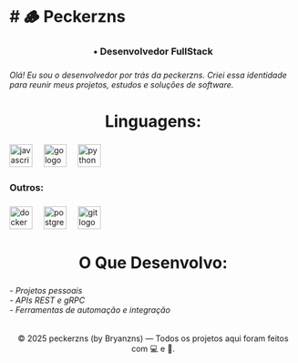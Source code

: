 <h1 align="left"># 🪵 Peckerzns</h1>

###

<h3 align="center">• Desenvolvedor FullStack</h3>

###

<h6 align="left">Olá! Eu sou o desenvolvedor por trás da peckerzns. Criei essa identidade para reunir meus projetos, estudos e soluções de software.</h6>

###

<h1 align="center">Linguagens:</h1>

###

<div align="left">
  <img src="https://cdn.jsdelivr.net/gh/devicons/devicon/icons/javascript/javascript-original.svg" height="40" alt="javascript logo"  />
  <img width="12" />
  <img src="https://cdn.jsdelivr.net/gh/devicons/devicon/icons/go/go-original.svg" height="40" alt="go logo"  />
  <img width="12" />
  <img src="https://cdn.jsdelivr.net/gh/devicons/devicon/icons/python/python-original.svg" height="40" alt="python logo"  />
</div>

###

<h3 align="left">Outros:</h3>

###

<div align="left">
  <img src="https://cdn.jsdelivr.net/gh/devicons/devicon/icons/docker/docker-original.svg" height="40" alt="docker logo"  />
  <img width="12" />
  <img src="https://cdn.jsdelivr.net/gh/devicons/devicon/icons/postgresql/postgresql-original.svg" height="40" alt="postgresql logo"  />
  <img width="12" />
  <img src="https://cdn.jsdelivr.net/gh/devicons/devicon/icons/git/git-original.svg" height="40" alt="git logo"  />
</div>

###

<h1 align="center">O Que Desenvolvo:</h1>

###

<h6 align="left">- Projetos pessoais <br>- APIs REST e gRPC<br>- Ferramentas de automação e integração</h6>

###

<p align="center">© 2025 peckerzns (by Bryanzns) — Todos os projetos aqui foram feitos com 💻 e 🧠.</p>

###
